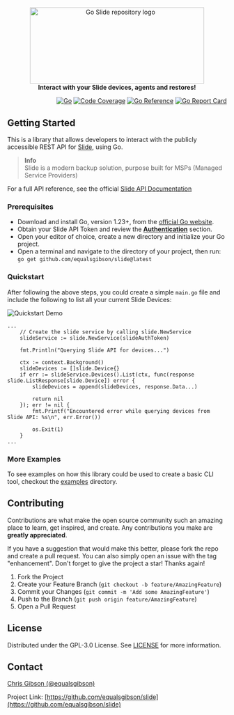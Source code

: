 <!-- markdownlint-configure-file { "MD004": { "style": "consistent" } } -->
<!-- markdownlint-disable MD033 -->

#

<p align="center">
  <picture>
    <source media="(prefers-color-scheme: dark)" srcset="https://equalsgibson.github.io/slide/assets/goslide-dark.png">
    <source media="(prefers-color-scheme: light)" srcset="https://equalsgibson.github.io/slide/assets/goslide-light.png">
    <img src="https://equalsgibson.github.io/slide/assets/goslide-light.png" width="400" height="175" alt="Go Slide repository logo">
  </picture>
  <br>
  <strong>Interact with your Slide devices, agents and restores!</strong>
</p>

<!-- markdownlint-enable MD033 -->

<div align="right">

[![Go][golang]][golang-url]
[![Code Coverage][coverage]][coverage-url]
[![Go Reference][goref]][goref-url]
[![Go Report Card][goreport]][goreport-url]

</div>

## Getting Started

This is a library that allows developers to interact with the publicly accessible REST API for [Slide](https://slide.tech), using Go. 

> **Info**  
> Slide is a modern backup solution, purpose built for MSPs (Managed Service Providers)

For a full API reference, see the official [Slide API Documentation](https://docs.slide.tech/)

### Prerequisites

  - Download and install Go, version 1.23+, from the [official Go website](https://go.dev/doc/install).
  - Obtain your Slide API Token and review the **[Authentication](https://docs.slide.tech/api/#description/authentication)** section.
  - Open your editor of choice, create a new directory and initialize your Go project.
  - Open a terminal and navigate to the directory of your project, then run: `go get github.com/equalsgibson/slide@latest`

### Quickstart
After following the above steps, you could create a simple `main.go` file and include the following to list all your current Slide Devices:
  
![Quickstart Demo](/ops/assets/quickstart.gif)

```golang
...
	// Create the slide service by calling slide.NewService
	slideService := slide.NewService(slideAuthToken)

	fmt.Println("Querying Slide API for devices...")

	ctx := context.Background()
	slideDevices := []slide.Device{}
	if err := slideService.Devices().List(ctx, func(response slide.ListResponse[slide.Device]) error {
		slideDevices = append(slideDevices, response.Data...)

		return nil
	}); err != nil {
		fmt.Printf("Encountered error while querying devices from Slide API: %s\n", err.Error())

		os.Exit(1)
	}
...
```

### More Examples

To see examples on how this library could be used to create a basic CLI tool, checkout the [examples](/examples/) directory. 

<!-- CONTRIBUTING -->

## Contributing

Contributions are what make the open source community such an amazing place to learn, get inspired, and create. Any contributions you make are **greatly appreciated**.

If you have a suggestion that would make this better, please fork the repo and create a pull request. You can also simply open an issue with the tag "enhancement".
Don't forget to give the project a star! Thanks again!

1. Fork the Project
2. Create your Feature Branch (`git checkout -b feature/AmazingFeature`)
3. Commit your Changes (`git commit -m 'Add some AmazingFeature'`)
4. Push to the Branch (`git push origin feature/AmazingFeature`)
5. Open a Pull Request

<!-- LICENSE -->

## License

Distributed under the GPL-3.0 License. See [LICENSE](/LICENSE) for more information.

<!-- CONTACT -->

## Contact

[Chris Gibson (@equalsgibson)](https://github.com/equalsgibson)

Project Link: [https://github.com/equalsgibson/slide](https://github.com/equalsgibson/slide)



<!-- MARKDOWN LINKS & IMAGES -->
<!-- https://www.markdownguide.org/basic-syntax/#reference-style-links -->

[golang]: https://img.shields.io/badge/v1.23-000?logo=go&logoColor=fff&labelColor=444&color=%2300ADD8
[golang-url]: https://go.dev/
[coverage]: https://img.shields.io/badge/dynamic/json?url=https%3A%2F%2Fequalsgibson.github.io%2Fslide%2Fcoverage.json&query=%24.total&label=Coverage
[coverage-url]: https://equalsgibson.github.io/slide/coverage.html
[goaction]: https://github.com/equalsgibson/slide/actions/workflows/go.yml/badge.svg?branch=main
[goaction-url]: https://github.com/equalsgibson/slide/actions/workflows/go.yml
[goref]: https://pkg.go.dev/badge/github.com/equalsgibson/slide.svg
[goref-url]: https://pkg.go.dev/github.com/equalsgibson/slide
[goreport]: https://goreportcard.com/badge/github.com/equalsgibson/slide
[goreport-url]: https://goreportcard.com/report/github.com/equalsgibson/slide
